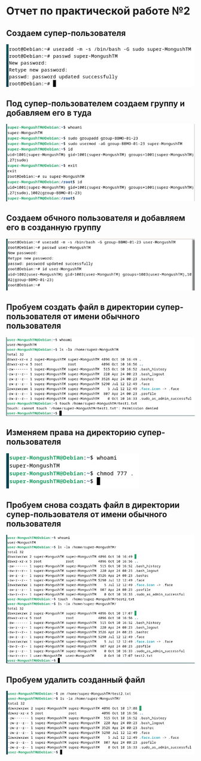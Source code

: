 # Отчет по практической работе №2
## Создаем супер-пользователя
![Some text1](https://github.com/timMong/MIREA_TOIB_2023/blob/main/Prcatice_2/images/1.png)

## Под супер-пользователем создаем группу и добавляем его в туда
![Some text2](https://github.com/timMong/MIREA_TOIB_2023/blob/main/Prcatice_2/images/2.png)

## Создаем обчного пользователя и добавляем его в созданную группу
![Some text3](https://github.com/timMong/MIREA_TOIB_2023/blob/main/Prcatice_2/images/3.png)

## Пробуем создать файл в директории супер-пользователя от имени обычного пользователя
![](https://github.com/timMong/MIREA_TOIB_2023/blob/main/Prcatice_2/images/4.png)

## Изменяем права на директорию супер-пользователя
![](https://github.com/timMong/MIREA_TOIB_2023/blob/main/Prcatice_2/images/5.png)

## Пробуем снова создать файл в директории супер-пользователя от имени обычного пользователя
![](https://github.com/timMong/MIREA_TOIB_2023/blob/main/Prcatice_2/images/6.1.png)

## Пробуем удалить созданный файл
![](https://github.com/timMong/MIREA_TOIB_2023/blob/main/Prcatice_2/images/6.2.png)
